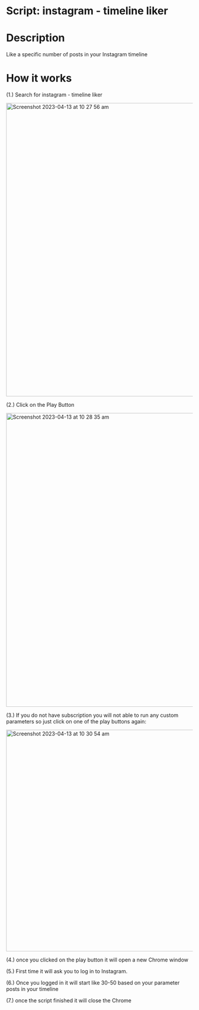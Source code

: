 # Script: instagram - timeline liker

# Description

Like a specific number of posts in your Instagram timeline

# How it works

(1.) Search for instagram - timeline liker

<img width="793" alt="Screenshot 2023-04-13 at 10 27 56 am" src="https://user-images.githubusercontent.com/16809418/231614730-fbdea32a-0256-407d-99b7-3a6709df699a.png">

(2.) Click on the Play Button

<img width="794" alt="Screenshot 2023-04-13 at 10 28 35 am" src="https://user-images.githubusercontent.com/16809418/231614933-06f286f5-60ff-4820-9389-eefb4e8eee98.png">

(3.) If you do not have subscription you will not able to run any custom parameters so just click on one of the play buttons again:

<img width="599" alt="Screenshot 2023-04-13 at 10 30 54 am" src="https://user-images.githubusercontent.com/16809418/231615135-c6eb5825-c881-4dc5-852d-5c054e679441.png">

(4.) once you clicked on the play button it will open a new Chrome window

(5.) First time it will ask you to log in to Instagram.

(6.) Once you logged in it will start like 30-50 based on your parameter posts in your timeline 

(7.) once the script finished it will close the Chrome

